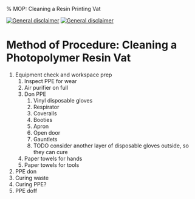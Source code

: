 % MOP: Cleaning a Resin Printing Vat

[![General disclaimer](https://img.shields.io/badge/disclaimer-general-brightgreen.svg)](/advice/disclaimers#general)
[![General disclaimer](https://img.shields.io/badge/disclaimer-hazmat-red.svg)](/advice/disclaimers#hazmat)

# Method of Procedure: Cleaning a Photopolymer Resin Vat

1. Equipment check and workspace prep
	1. Inspect PPE for wear
	3. Air purifier on full
	4. Don PPE
		1. Vinyl disposable gloves
		2. Respirator
		4. Coveralls
		5. Booties
		6. Apron
		7. Open door
		8. Gauntlets
		9. TODO consider another layer of disposable gloves outside, so they can cure
	5. Paper towels for hands
	6. Paper towels for tools
3. PPE don
4. Curing waste
5. Curing PPE?
6. PPE doff